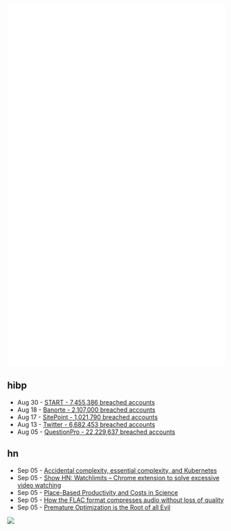 ![Metrics](https://raw.githubusercontent.com/phixion/phixion/master/metrics.svg)

## hibp

<!--
for https://github.com/phixion/phixion/blob/main/.github/workflows/feeds.yml
-->
<!--START_SECTION:haveibeenpwnd-->
- Aug 30 - [START - 7,455,386 breached accounts](https://haveibeenpwned.com/PwnedWebsites#Start)
- Aug 18 - [Banorte - 2,107,000 breached accounts](https://haveibeenpwned.com/PwnedWebsites#Banorte)
- Aug 17 - [SitePoint - 1,021,790 breached accounts](https://haveibeenpwned.com/PwnedWebsites#SitePoint)
- Aug 13 - [Twitter - 6,682,453 breached accounts](https://haveibeenpwned.com/PwnedWebsites#Twitter)
- Aug 05 - [QuestionPro - 22,229,637 breached accounts](https://haveibeenpwned.com/PwnedWebsites#QuestionPro)
<!--END_SECTION:haveibeenpwnd-->

## hn

<!--
for https://github.com/phixion/phixion/blob/main/.github/workflows/feeds.yml
-->
<!--START_SECTION:hn-->
- Sep 05 - [Accidental complexity, essential complexity, and Kubernetes](https://driftingin.space/posts/complexity-kubernetes)
- Sep 05 - [Show HN: Watchlimits – Chrome extension to solve excessive video watching](https://watchlimits.com/)
- Sep 05 - [Place-Based Productivity and Costs in Science](https://www.nber.org/papers/w30416)
- Sep 05 - [How the FLAC format compresses audio without loss of quality](https://xiph.org/flac/documentation_format_overview.html)
- Sep 05 - [Premature Optimization is the Root of all Evil](https://martin.leyrer.priv.at/y2022/m09/premature_optimisation.html)
<!--END_SECTION:hn-->

<!--
for https://yhype.me
-->
![](https://hit.yhype.me/github/profile?user_id=13013670)
